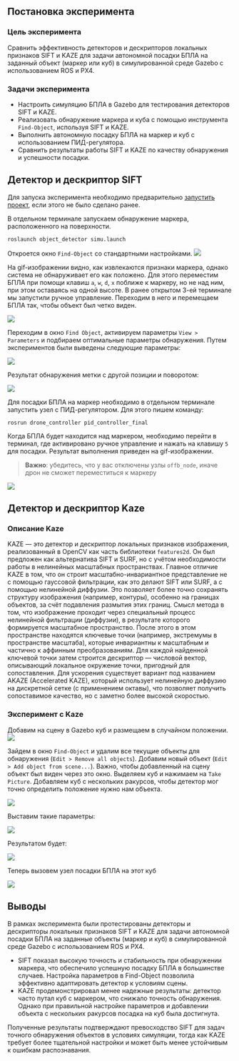 ## Постановка эксперимента

### Цель эксперимента
Сравнить эффективность детекторов и дескрипторов локальных признаков SIFT и KAZE для задачи автономной посадки БПЛА на заданный объект (маркер или куб) в симулированной среде Gazebo с использованием ROS и PX4.

### Задачи эксперимента
- Настроить симуляцию БПЛА в Gazebo для тестирования детекторов SIFT и KAZE.
- Реализовать обнаружение маркера и куба с помощью инструмента `Find-Object`, используя SIFT и KAZE.
- Выполнить автономную посадку БПЛА на маркер и куб с использованием ПИД-регулятора.
- Сравнить результаты работы SIFT и KAZE по качеству обнаружения и успешности посадки.


## Детектор и дескриптор SIFT


Для запуска эксперимента необходимо предварительно [запустить проект](./start.md), если этого не было сделано ранее. 

В отдельном терминале запускаем обнаружение маркера, расположенного на поверхности. 

```
roslaunch object_detector simu.launch
```

Откроется окно `Find-Object` со стандартными настройками. 
![](../gifs/obj_detect_1.gif)

На gif-изображении видно, как извлекаются признаки маркера, однако система не обнаруживает его как положено. Для этого переместим БПЛА при помощи клавиш `a`, `w`, `d`, `x` поближе к маркеру, но не над ним, при этом оставаясь на одной высоте. В ранее открытом 3-ей терминале мы запустили ручное управление. Переходим в него и перемещаем БПЛА так, чтобы объект был четко виден.

![](../images/practice/translate_drone.png)

Переходим в окно `Find Object`, активируем параметры `View > Parameters` и подбираем оптимальные параметры обнаружения. Путем экспериментов были выведены следующие параметры:

![](../images/practice/params_sift.png)

Результат обнаружения метки с другой позиции и поворотом:

![](../images/practice/detected_marker.png)

Для посадки БПЛА на маркер необходимо в отдельном терминале запустить узел с ПИД-регулятором. Для этого пишем команду:

```
rosrun drone_controller pid_controller_final
```

Когда БПЛА будет находится над маркером, необходимо перейти в терминал, где активировано ручное управление и нажать на клавишу `5` для посадки.
Результат выполнения приведен на gif-изображении. 

> **Важно**: убедитесь, что у вас отключены узлы `offb_node`, иначе дрон не сможет переместиться к маркеру

![](../gifs/detect_and_land.gif)


## Детектор и дескриптор Kaze
### Описание Kaze

KAZE — это детектор и дескриптор локальных признаков изображения, реализованный в OpenCV как часть библиотеки `features2d`. Он был предложен как альтернатива SIFT и SURF, но с учётом необходимости работы в нелинейных масштабных пространствах. Главное отличие KAZE в том, что он строит масштабно-инвариантное представление не с помощью гауссовой фильтрации, как это делают SIFT или SURF, а с помощью нелинейной диффузии. Это позволяет более точно сохранять структуру изображения (например, контуры), особенно на границах объектов, за счёт подавления размытия этих границ.
Смысл метода в том, что изображение проходит через специальный процесс нелинейной фильтрации (диффузии), в результате которого формируется масштабное пространство. После этого в этом пространстве находятся ключевые точки (например, экстремумы в пространстве масштаба), которые инвариантны к масштабным и частично к аффинным преобразованиям. Для каждой найденной ключевой точки затем строится дескриптор — числовой вектор, описывающий локальное окружение точки, пригодный для сопоставления.
Для ускорения существует вариант под названием AKAZE (Accelerated KAZE), который использует нелинейную диффузию на дискретной сетке (с применением октавы), что позволяет получить сопоставимое качество, но с заметно более высокой скоростью.

### Эксперимент с Kaze 
Добавим на сцену в Gazebo куб и размещаем в случайном положении.
![](../images/practice/new_object.png)

Зайдем в окно `Find-Object` и удалим все текущие объекты для обнаружения (`Edit > Remove all objects`). Добавим новый объект (`Edit > Add object from scene...`). Важно, чтобы добавленный на сцену объект был виден через это окно. Выделяем куб и нажимаем на `Take Picture`. Добавляем куб с нескольких ракурсов, чтобы детектор мог точно определить положение нужно нам объекта.

![](../images/practice/add_new_object.png)

Выставим такие параметры: 

![](../images/practice/changed_params.png)

Результатом будет:

![](../images/practice/changed_object.png)

Теперь вызовем узел посадки БПЛА на этот куб

![](../images/practice/new_detect_and_land.gif)

## Выводы

В рамках эксперимента были протестированы детекторы и дескрипторы локальных признаков SIFT и KAZE для задачи автономной посадки БПЛА на заданные объекты (маркер и куб) в симулированной среде Gazebo с использованием ROS и PX4. 

- SIFT показал высокую точность и стабильность при обнаружении маркера, что обеспечило успешную посадку БПЛА в большинстве случаев. Настройка параметров в Find-Object позволила эффективно адаптировать детектор к условиям сцены.
- KAZE продемонстрировал менее надежные результаты: детектор часто путал куб с маркером, что снижало точность обнаружения. Однако при правильной настройке параметров и добавлении объекта с нескольких ракурсов посадка на куб была достигнута.

Полученные результаты подтверждают превосходство SIFT для задач точного обнаружения объектов в условиях симуляции, тогда как KAZE требует более тщательной настройки и может быть менее устойчивым к ошибкам распознавания. 

